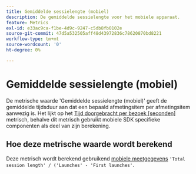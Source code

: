 ```yaml
---
title: Gemiddelde sessielengte (mobiel)
description: De gemiddelde sessielengte voor het mobiele apparaat.
feature: Metrics
exl-id: e33ac9ca-f1be-4d9c-9247-c5db8fb0102e
source-git-commit: 47d5a532505aff48d43972836c78620870bd8221
workflow-type: tm+mt
source-wordcount: '0'
ht-degree: 0%

---
```


# Gemiddelde sessielengte (mobiel)

De metrische waarde &#39;Gemiddelde sessielengte (mobiel)&#39; geeft de gemiddelde tijdsduur aan dat een bepaald afmetingsitem per afmetingsitem aanwezig is. Het lijkt op het [Tijd doorgebracht per bezoek [seconden]](https://experienceleague.adobe.com/docs/analytics/components/metrics/time-spent-per-visit.html) metrisch, behalve dit metrisch gebruikt mobiele SDK specifieke componenten als deel van zijn berekening.

## Hoe deze metrische waarde wordt berekend

Deze metrisch wordt berekend gebruikend [mobiele meetgegevens](https://experienceleague.adobe.com/docs/mobile-services/using/get-started-ug/mobile-metrics/metrics-reference.html) `'Total session length' / ('Launches' - 'First launches'`.
